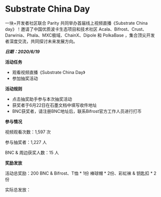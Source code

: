 # Substrate China Day

一块+开发者社区联合 Parity 共同举办首届线上视频直播《Substrate China day》！邀请了中国优质波卡生态项目和技术社区 Acala、Bifrost、Crust、Darwinia、Phala、MXC极域、ChainX、Dipole 和 PolkaBase ，集合顶尖开发者深度交流，共同探讨未来发展方向。

***日期：2020/6/19***

**活动任务**
- 观看视频直播《Substrate China Day》
- 参加抽奖活动

**活动规则**
- 点击抽奖助手参与本次抽奖活动
- 获奖者于6月22日在石墨文档中填写收件地址
- BNC获奖者，请注册BNC地址后，联系Bifrost官方工作人员进行打币

**参与情况**

视频观看次数：1,597 次

参与抽奖者：1,227 人

BNC & 周边获奖人数：15 人

**奖励发放**

活动总奖励：200 BNC & Bifrost、T恤 * 1份 棒球帽 * 2份、彩虹袜 & 钥匙扣 * 2份

实际总发放：